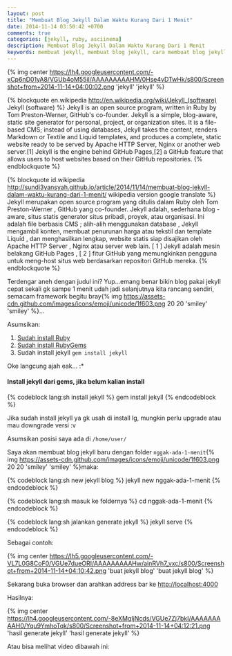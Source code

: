 ```yaml
---
layout: post
title: "Membuat Blog Jekyll Dalam Waktu Kurang Dari 1 Menit"
date: 2014-11-14 03:50:42 +0700
comments: true
categories: [jekyll, ruby, asciinema]
description: Membuat Blog Jekyll Dalam Waktu Kurang Dari 1 Menit
keywords: membuat jekyll, membuat blog jekyll, cara membuat blog jekyll, Membuat Blog Jekyll Dalam Waktu Kurang Dari 1 Menit
---
```

{% img center https://lh4.googleusercontent.com/-xCp6nD01yA8/VGUb4oM55iI/AAAAAAAAAHM/0Hse4vDTwHk/s800/Screenshot+from+2014-11-14+04:00:02.png 'jekyll' 'jekyll' %}

{% blockquote en.wikipedia http://en.wikipedia.org/wiki/Jekyll_(software) Jekyll (software) %}
Jekyll is an open source program, written in Ruby by Tom Preston-Werner, GitHub's co-founder. Jekyll is a simple, blog-aware, static site generator for personal, project, or organization sites. It is a file-based CMS; instead of using databases, Jekyll takes the content, renders Markdown or Textile and Liquid templates, and produces a complete, static website ready to be served by Apache HTTP Server, Nginx or another web server.[1] Jekyll is the engine behind GitHub Pages,[2] a GitHub feature that allows users to host websites based on their GitHub repositories.
{% endblockquote %}
<!-- more -->
{% blockquote id.wikipedia http://sundi3yansyah.github.io/article/2014/11/14/membuat-blog-jekyll-dalam-waktu-kurang-dari-1-menit/ wikipedia version google translate %}
Jekyll merupakan open source program yang ditulis dalam Ruby oleh Tom Preston-Werner , GitHub yang co-founder. Jekyll adalah, sederhana blog -aware, situs statis generator situs pribadi, proyek, atau organisasi. Ini adalah file berbasis CMS ; alih-alih menggunakan database , Jekyll mengambil konten, membuat penurunan harga atau tekstil dan template Liquid , dan menghasilkan lengkap, website statis siap disajikan oleh Apache HTTP Server , Nginx atau server web lain. [ 1 ] Jekyll adalah mesin belakang GitHub Pages , [ 2 ] fitur GitHub yang memungkinkan pengguna untuk meng-host situs web berdasarkan repositori GitHub mereka.
{% endblockquote %}

Terdengar aneh dengan judul ini? Yup...emang benar bikin blog pakai jekyll cepat sekali gk sampe 1 menit udah jadi selanjutnya kita rancang sendiri, semacam framework begitu bray{% img https://assets-cdn.github.com/images/icons/emoji/unicode/1f603.png 20 20 'smiley' 'smiley' %}...

Asumsikan:

1. [Sudah install Ruby](http://sundi3yansyah.github.io/article/categories/ruby/)
2. [Sudah install RubyGems](http://sundi3yansyah.github.io/article/categories/ruby/)
3. Sudah install jekyll `gem install jekyll`

Oke langcung ajah eak... :*

#### Install jekyll dari gems, jika belum kalian install

{% codeblock lang:sh install jekyll %}
gem install jekyll
{% endcodeblock %}

Jika sudah install jekyll ya gk usah di install lg, mungkin perlu upgrade atau mau downgrade versi :v

Asumsikan posisi saya ada di `/home/user/`

Saya akan membuat blog jekyll baru dengan folder `nggak-ada-1-menit`{% img https://assets-cdn.github.com/images/icons/emoji/unicode/1f603.png 20 20 'smiley' 'smiley' %}maka:

{% codeblock lang:sh new jekyll blog %}
jekyll new nggak-ada-1-menit
{% endcodeblock %}

{% codeblock lang:sh masuk ke foldernya %}
cd nggak-ada-1-menit
{% endcodeblock %}

{% codeblock lang:sh jalankan generate jekyll %}
jekyll serve
{% endcodeblock %}

Sebagai contoh:

{% img center https://lh5.googleusercontent.com/-VL7L0G8CoF0/VGUe7dueORI/AAAAAAAAAHw/ainRVh7_vxc/s800/Screenshot+from+2014-11-14+04:10:42.png 'buat jekyll blog' 'buat jekyll blog' %}


Sekarang buka browser dan arahkan address bar ke [http://localhost:4000](http://localhost:4000)

Hasilnya:

{% img center https://lh4.googleusercontent.com/-8eXMgIjNcds/VGUe7Zj7bkI/AAAAAAAAAH0/Yqu9YmhoTqk/s800/Screenshot+from+2014-11-14+04:12:21.png 'hasil generate jekyll' 'hasil generate jekyll' %}

Atau bisa melihat video dibawah ini:

<script src="https://asciinema.org/a/14165.js" id="asciicast-14165" async></script>
